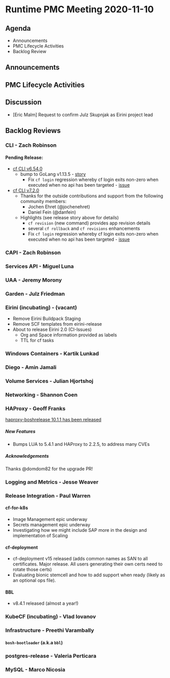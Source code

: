 # Runtime PMC Meeting 2020-11-10

## Agenda

* Announcements
* PMC Lifecycle Activities
* Backlog Review


## Announcements


## PMC Lifecycle Activities


## Discussion

- [Eric Malm] Request to confirm Julz Skupnjak as Eirini project lead


## Backlog Reviews

### CLI - Zach Robinson
#### Pending Release:
- [cf CLI v6.54.0](https://www.pivotaltracker.com/story/show/175258205)
  - bump to GoLang v1.13.5 - [story](https://www.pivotaltracker.com/story/show/175389164)
    - Fix `cf login` regression whereby cf login exits non-zero when executed when no api has been targeted - [issue](https://github.com/cloudfoundry/cli/issues/2011)
- [cf CLI v7.2.0](https://www.pivotaltracker.com/story/show/174832798)
  - Thanks for the outside contributions and support from the following community members:
    - Jochen Ehret (@jochenehret)
    - Daniel Fein  (@danfein)
  - Highlights (see release story above for details)
    - `cf revision` (new command) provides app revision details
    - several `cf rollback` and `cf revisions` enhancements
    - Fix `cf login` regression whereby cf login exits non-zero when executed when no api has been targeted - [issue](https://github.com/cloudfoundry/cli/issues/2011)

### CAPI - Zach Robinson


### Services API - Miguel Luna


### UAA - Jeremy Morony


### Garden - Julz Friedman


### Eirini (incubating) - (vacant)
- Remove Eirini Buildpack Staging
- Remove SCF templates from eirini-release
- About to release Eirini 2.0 (CI-Issues)
  - Org and Space information provided as labels
  - TTL for cf tasks



### Windows Containers - Kartik Lunkad


### Diego - Amin Jamali


### Volume Services - Julian Hjortshoj


### Networking - Shannon Coen


### HAProxy - Geoff Franks

[haproxy-boshrelease 10.1.1 has been released](https://github.com/cloudfoundry-incubator/haproxy-boshrelease/releases/tag/v10.1.1)
##### New Features

- Bumps LUA to 5.4.1 and HAProxy to 2.2.5, to address many CVEs

##### Acknowledgements

Thanks @domdom82 for the upgrade PR!

### Logging and Metrics - Jesse Weaver


### Release Integration - Paul Warren
#### cf-for-k8s
- Image Management epic underway
- Secrets management epic underway
- Investigating how we might include SAP more in the design and implementation of Scaling

#### cf-deployment
- cf-deployment v15 released (adds common names as SAN to all certificates.  Major release.  All users generating their own certs need to rotate those certs)
- Evaluating bionic stemcell and how to add support when ready (likely as an optional ops file).

#### BBL
- v8.4.1 released (almost a year!)

### KubeCF (incubating) - Vlad Iovanov


### Infrastructure - Preethi Varambally

#### `bosh-bootloader` (a.k.a `bbl`)


### postgres-release - Valeria Perticara


### MySQL - Marco Nicosia
